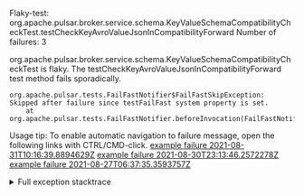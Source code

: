         
Flaky-test: org.apache.pulsar.broker.service.schema.KeyValueSchemaCompatibilityCheckTest.testCheckKeyAvroValueJsonInCompatibilityForward
Number of failures: 3

org.apache.pulsar.broker.service.schema.KeyValueSchemaCompatibilityCheckTest is flaky. The testCheckKeyAvroValueJsonInCompatibilityForward test method fails sporadically.

```
org.apache.pulsar.tests.FailFastNotifier$FailFastSkipException: Skipped after failure since testFailFast system property is set.
	at org.apache.pulsar.tests.FailFastNotifier.beforeInvocation(FailFastNotifier.java:88)

```

Usage tip: To enable automatic navigation to failure message, open the following links with CTRL/CMD-click.
[example failure 2021-08-31T10:16:39.8894629Z](https://github.com/apache/pulsar/runs/3471501156?check_suite_focus=true#step:10:1527)
[example failure 2021-08-30T23:13:46.2572278Z](https://github.com/apache/pulsar/runs/3467152431?check_suite_focus=true#step:9:787)
[example failure 2021-08-27T06:37:35.3593757Z](https://github.com/apache/pulsar/runs/3440411059?check_suite_focus=true#step:9:2709)


<details>
<summary>Full exception stacktrace</summary>
<code><pre>
org.apache.pulsar.tests.FailFastNotifier$FailFastSkipException: Skipped after failure since testFailFast system property is set.
	at org.apache.pulsar.tests.FailFastNotifier.beforeInvocation(FailFastNotifier.java:88)

</pre></code>
</details>

